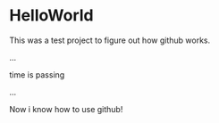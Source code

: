 # HelloWorld

This was a test project to figure out how github works.

... 

time is passing

...

Now i know how to use github!
